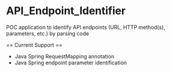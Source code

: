 # API_Endpoint_Identifier
POC application to identify API endpoints (URL, HTTP method(s), parameters, etc.) by parsing code

== Current Support ==
* Java Spring RequestMapping annotation
* Java Spring endpoint parameter identification
